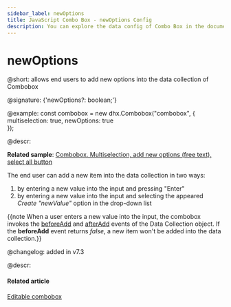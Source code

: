 ```yaml
---
sidebar_label: newOptions
title: JavaScript Combo Box - newOptions Config 
description: You can explore the data config of Combo Box in the documentation of the DHTMLX JavaScript UI library. Browse developer guides and API reference, try out code examples and live demos, and download a free 30-day evaluation version of DHTMLX Suite 7.
---
```


# newOptions

@short: allows end users to add new options into the data collection of Combobox

@signature: {'newOptions?: boolean;'}

@example:
const combobox = new dhx.Combobox("combobox", {
    multiselection: true,
  	newOptions: true  
});

@descr: 

**Related sample**: [Combobox. Multiselection, add new options (free text), select all button](https://snippet.dhtmlx.com/ui7pi7ty)

The end user can add a new item into the data collection in two ways:

1. by entering a new value into the input and pressing "Enter"
2. by entering a new value into the input and selecting the appeared *Create "newValue"* option in the drop-down list

{{note When a user enters a new value into the input, the combobox invokes the [beforeAdd](data_collection/api/datacollection_beforeadd_event.md) and [afterAdd](data_collection/api/datacollection_afteradd_event.md) events of the Data Collection object. If the **beforeAdd** event returns *false*, a new item won't be added into the data collection.}}

@changelog: added in v7.3

@descr:
#### Related article

[Editable combobox](combobox/configuration.md/#editable-combobox)
